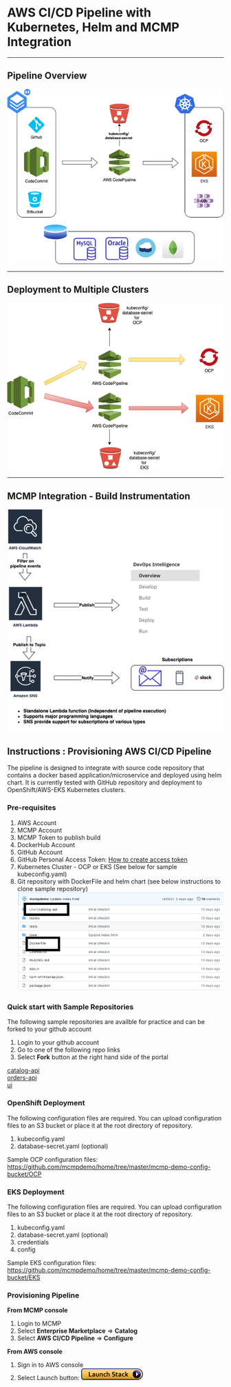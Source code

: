 # AWS CI/CD Pipeline with Kubernetes, Helm and MCMP Integration

---
## Pipeline Overview 
![CFN AWS Pipeline](aws-overview.png)

---
## Deployment to Multiple Clusters
![CFN AWS Pipeline](aws-multiple-clusters.png)

---
## MCMP Integration - Build Instrumentation
![CFN AWS Pipeline](aws-pipeline-mcmp-integration.png)

## Instructions : Provisioning AWS CI/CD Pipeline
   The pipeline is designed to integrate with source code repository that contains a docker based application/microservice and deployed using helm chart.
   It is currently tested with GitHub repository and deployment to OpenShift/AWS-EKS Kubernetes clusters.
   ### Pre-requisites
   1. AWS Account
   2. MCMP Account
   3. MCMP Token to publish build 
   4. DockerHub Account
   5. GitHub Account
   6. GitHub Personal Access Token: [How to create access token](https://docs.github.com/en/github/authenticating-to-github/creating-a-personal-access-token) 
   7. Kubernetes Cluster - OCP or EKS  (See below for sample kubeconfig.yaml) 
   8. Git repository with DockerFile and helm chart (see below instructions to clone sample repository)
        ![GitHub Repo](github-repo.png)
        
  ### Quick start with Sample Repositories
   The following sample repositories are availble for practice and can be forked to your github account
   1. Login to your github account
   2. Go to one of the following repo links
   3. Select **Fork** button at the right hand side of the portal 
    
   [catalog-api](https://github.com/mcmpdemoeng/aws-catalog-api)<br>
   [orders-api](https://github.com/mcmpdemoeng/aws-orders-api)<br>
   [ui](https://github.com/mcmpdemoeng/aws-ui)
    
      
  ### OpenShift Deployment 
   The following configuration files are required. You can upload configuration files to an S3 bucket or place it at the root directory of repository.
   1. kubeconfig.yaml
   2. database-secret.yaml (optional)
   
   Sample OCP configuration files: <https://github.com/mcmpdemo/home/tree/master/mcmp-demo-config-bucket/OCP>
   
   
  ### EKS Deployment
  The following configuration files are required. You can upload configuration files to an S3 bucket or place it at the root directory of repository.
   
   1. kubeconfig.yaml
   2. database-secret.yaml (optional)
   3. credentials
   4. config
   
   Sample EKS configuration files: <https://github.com/mcmpdemo/home/tree/master/mcmp-demo-config-bucket/EKS>
   
  ### Provisioning Pipeline
  
   **From MCMP console**
   1. Login to MCMP
   2. Select **Enterprise Marketplace** => **Catalog**
   3. Select **AWS CI/CD Pipeline** => **Configure**
   
   **From AWS console** <br>
   1. Sign in to AWS console 
   2. Select Launch button:
   <a href="https://console.aws.amazon.com/cloudformation/home?#/stacks/new?&templateURL=https://mcmp-demo-template-bucket.s3.us-east-2.amazonaws.com/mcmp-pipeline-cloudformation-github.yaml" rel="nofollow"><img src="cloudformation-launch-stack.png" alt="deploy to aws" style="max-width:100%;"></a>
   
   

